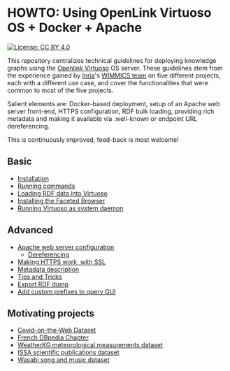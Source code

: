 # HOWTO: Using OpenLink Virtuoso OS + Docker + Apache

[![License: CC BY 4.0](https://img.shields.io/badge/License-CC_BY_4.0-lightgrey.svg)](https://creativecommons.org/licenses/by/4.0/)

This repository centralizes technical guidelines for deploying knowledge graphs using the [Openlink Virtuoso](https://virtuoso.openlinksw.com/) OS server.
These guidelines stem from the experience gained by [Inria](https://www.inria.fr/)'s [WIMMICS team](https://www.inria.fr/fr/wimmics) on five different projects, each with a different use case, and cover the functionalities that were common to most of the five projects.

Salient elements are: Docker-based deployment, setup of an Apache web server front-end, HTTPS configuration, RDF bulk loading, providing rich metadata and making it available via .well-known or endpoint URL dereferencing. 

This is continuously improved, feed-back is most welcome!


## Basic

- [Installation](https://github.com/Wimmics/HOWTO_Virtuoso-Docker/blob/main/Basic/Installation.md#virtuoso-on-docker-installation)
- [Running commands](https://github.com/Wimmics/HOWTO_Virtuoso-Docker/blob/main/Basic/Run_commands.md)
- [Loading RDF data into Virtuoso](https://github.com/Wimmics/HOWTO_Virtuoso-Docker/blob/main/Basic/Loading_data.md#loading-data-on-the-server)
- [Installing the Faceted Browser](https://github.com/Wimmics/HOWTO_Virtuoso-Docker/blob/main/Basic/Facets.md#installing-the-faceted-browsing-service)
- [Running Virtuoso as system daemon](https://github.com/Wimmics/HOWTO_Virtuoso-Docker/blob/main/Basic/Create_system_service.md#virtuoso-as-a-system-service-on-linux)

## Advanced

- [Apache web server configuration](https://github.com/Wimmics/HOWTO_Virtuoso-Docker/blob/main/Advanced/Apache_configuration.md#web-server-configuration)
  - [Dereferencing](https://github.com/Wimmics/HOWTO_Virtuoso-Docker/blob/main/Advanced/Dereferencement.md)
- [Making HTTPS work, with SSL](https://github.com/Wimmics/HOWTO_Virtuoso-Docker/blob/main/Advanced/SSL.md)
- [Metadata description](https://github.com/Wimmics/HOWTO_Virtuoso-Docker/blob/main/Advanced/Metadata_description.md#metadata-description)
- [Tips and Tricks](https://github.com/Wimmics/HOWTO_Virtuoso-Docker/blob/main/Advanced/TipsTricks.md)
- [Export RDF dump](https://github.com/Wimmics/HOWTO_Virtuoso-Docker/blob/main/Advanced/Dump%20export.md)
- [Add custom prefixes to query GUI](https://github.com/Wimmics/HOWTO_Virtuoso-Docker/blob/main/Advanced/AddCustomNsPrefix.md)

## Motivating projects

- [Covid-on-the-Web Dataset](https://github.com/Wimmics/CovidOnTheWeb/)
- [French DBpedia Chapter](https://github.com/Wimmics/dbpedia-virtuoso-sparql-endpoint-quickstart)
- [WeatherKG meteorological measurements dataset](https://github.com/Wimmics/weather-kg/tree/main/meteo)
- [ISSA scientific publications dataset](https://github.com/issa-project)
- [Wasabi song and music dataset](https://github.com/micbuffa/WasabiDataset)

